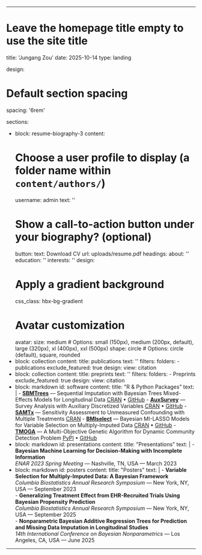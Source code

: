 
---
# Leave the homepage title empty to use the site title
title: 'Jungang Zou'
date: 2025-10-14
type: landing

design:
  # Default section spacing
  spacing: '6rem'

sections:
  - block: resume-biography-3
    content:
      # Choose a user profile to display (a folder name within `content/authors/`)
      username: admin
      text: ''
      # Show a call-to-action button under your biography? (optional)
      button:
        text: Download CV
        url: uploads/resume.pdf
      headings:
        about: ''
        education: ''
        interests: ''
    design:
      # Apply a gradient background
      css_class: hbx-bg-gradient
      # Avatar customization
      avatar:
        size: medium # Options: small (150px), medium (200px, default), large (320px), xl (400px), xxl (500px)
        shape: circle # Options: circle (default), square, rounded
  - block: collection
    content:
      title: publications
      text: ''
      filters:
        folders:
          - publications
        exclude_featured: true
    design:
      view: citation
  - block: collection
    content:
      title: preprints
      text: ''
      filters:
        folders:
          - Preprints
        exclude_featured: true
    design:
      view: citation
  - block: markdown
    id: software
    content:
      title: "R & Python Packages"
      text: |
        - **[SBMTrees](https://cran.r-project.org/web/packages/SBMTrees/index.html)** — Sequential Imputation with Bayesian Trees Mixed-Effects Models for Longitudinal Data [CRAN](https://cran.r-project.org/web/packages/SBMTrees/index.html) • [GitHub](https://github.com/zjg540066169/SBMTrees)
        - **[AuxSurvey](https://cran.r-project.org/web/packages/AuxSurvey/index.html)** — Survey Analysis with Auxiliary Discretized Variables [CRAN](https://cran.r-project.org/web/packages/AuxSurvey/index.html) • [GitHub](https://github.com/zjg540066169/AuxSurvey)
        - **[SAMTx](https://cran.r-project.org/web/packages/SAMTx/index.html)** — Sensitivity Assessment to Unmeasured Confounding with Multiple Treatments [CRAN](https://cran.r-project.org/web/packages/SAMTx/index.html)
        - **[BMIselect](https://cran.r-project.org/web/packages/BMIselect/index.html)** — Bayesian MI-LASSO Models for Variable Selection on Multiply-Imputed Data [CRAN](https://cran.r-project.org/web/packages/BMIselect/index.html) • [GitHub](https://github.com/zjg540066169/BMIselect)
        - **[TMOGA](https://pypi.org/project/tmoga/)** — A Multi-Objective Genetic Algorithm for Dynamic Community Detection Problem [PyPI](https://pypi.org/project/tmoga/) • [GitHub](https://github.com/zjg540066169/TMOGA)
  - block: markdown
    id: presentations
    content:
      title: "Presentations"
      text: |
        - **Bayesian Machine Learning for Decision-Making with Incomplete Information**  
          *ENAR 2023 Spring Meeting* — Nashville, TN, USA — March 2023
  - block: markdown
    id: posters
    content:
      title: "Posters"
      text: |
        - **Variable Selection for Multiply-Imputed Data: A Bayesian Framework**  
          *Columbia Biostatistics Annual Research Symposium* — New York, NY, USA — September 2023  
        - **Generalizing Treatment Effect from EHR-Recruited Trials Using Bayesian Propensity Prediction**  
          *Columbia Biostatistics Annual Research Symposium* — New York, NY, USA — September 2025  
        - **Nonparametric Bayesian Additive Regression Trees for Prediction and Missing Data Imputation in Longitudinal Studies**  
          *14th International Conference on Bayesian Nonparametrics* — Los Angeles, CA, USA — June 2025  
---
